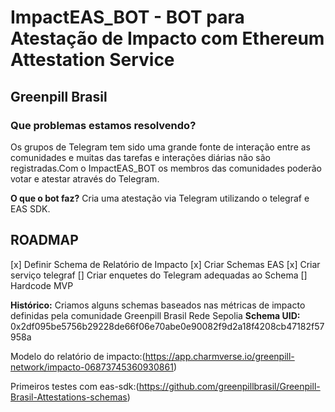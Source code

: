 # ImpactEAS_BOT - BOT para Atestação de Impacto com Ethereum Attestation Service 
## Greenpill Brasil 

### Que problemas estamos resolvendo?
Os grupos de Telegram tem sido uma grande fonte de interação entre as comunidades e muitas das tarefas e interações diárias não são registradas.Com o ImpactEAS_BOT os membros das comunidades poderão votar e atestar através do Telegram.

**O que o bot faz?**
Cria uma atestação via Telegram utilizando o telegraf e EAS SDK.

## ROADMAP
[x] Definir Schema de Relatório de Impacto
[x] Criar Schemas EAS
[x] Criar serviço telegraf
[] Criar enquetes do Telegram adequadas ao Schema
[] Hardcode MVP

**Histórico:**
Criamos alguns schemas baseados nas métricas de impacto definidas pela comunidade Greenpill Brasil
Rede Sepolia
**Schema UID:** 0x2df095be5756b29228de66f06e70abe0e90082f9d2a18f4208cb47182f57958a

Modelo do relatório de impacto:(https://app.charmverse.io/greenpill-network/impacto-06873745360930861)

Primeiros testes com eas-sdk:(https://github.com/greenpillbrasil/Greenpill-Brasil-Attestations-schemas)
